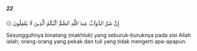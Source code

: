 ##### 22

<span class="ayah">۞ إِنَّ شَرَّ ٱلدَّوَآبِّ عِندَ ٱللَّهِ ٱلصُّمُّ ٱلْبُكْمُ ٱلَّذِينَ لَا يَعْقِلُونَ</span>

<span class="ayah_translation">Sesungguhnya binatang (makhluk) yang seburuk-buruknya pada sisi Allah ialah; orang-orang yang pekak dan tuli yang tidak mengerti apa-apapun.</span>
